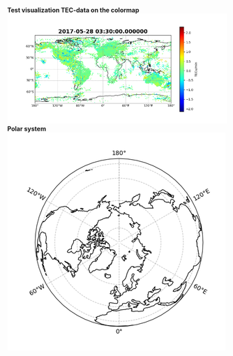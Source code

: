**Test visualization TEC-data on the colormap**
![Result1](https://github.com/Dmitry-Serebrennikov/Graduate-work/blob/main/2017-05-28_03-30-00_000000.png)
**Polar system**
![Result1](https://github.com/Dmitry-Serebrennikov/Graduate-work/blob/main/polar_coords.png)
